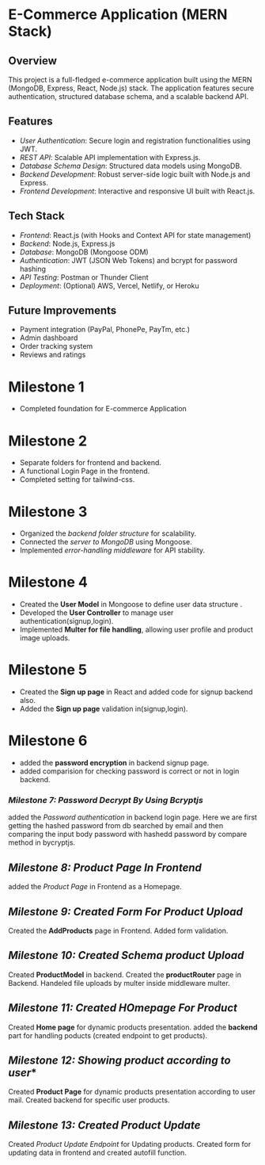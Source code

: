 # E-Commerce Application (MERN Stack)

## Overview
This project is a full-fledged e-commerce application built using the MERN (MongoDB, Express, React, Node.js) stack. The application features secure authentication, structured database schema, and a scalable backend API.

## Features
- *User Authentication*: Secure login and registration functionalities using JWT.
- *REST API*: Scalable API implementation with Express.js.
- *Database Schema Design*: Structured data models using MongoDB.
- *Backend Development*: Robust server-side logic built with Node.js and Express.
- *Frontend Development*: Interactive and responsive UI built with React.js.

## Tech Stack
- *Frontend*: React.js (with Hooks and Context API for state management)
- *Backend*: Node.js, Express.js
- *Database*: MongoDB (Mongoose ODM)
- *Authentication*: JWT (JSON Web Tokens) and bcrypt for password hashing
- *API Testing*: Postman or Thunder Client
- *Deployment*: (Optional) AWS, Vercel, Netlify, or Heroku

## Future Improvements
- Payment integration (PayPal, PhonePe, PayTm, etc.)
- Admin dashboard
- Order tracking system
- Reviews and ratings

# Milestone 1

* Completed foundation for E-commerce Application

# Milestone 2

* Separate folders for frontend and backend.
* A functional Login Page in the frontend.
* Completed setting for tailwind-css.

# Milestone 3

* Organized the *backend folder structure* for scalability.
* Connected the *server to MongoDB* using Mongoose.
* Implemented *error-handling middleware* for API stability.

# Milestone 4

* Created the **User Model** in Mongoose to define user data structure .
* Developed the **User Controller** to manage user authentication(signup,login).
* Implemented **Multer for file handling**, allowing user profile and product image uploads.

# Milestone 5

* Created the **Sign up page** in React and added code for signup backend also.
* Added the **Sign up page** validation in(signup,login).

# Milestone 6

* added the **password encryption** in backend signup page.
* added comparision for checking password is correct or not in login backend.

### *Milestone 7: Password Decrypt By Using Bcryptjs*
added the *Password authentication* in backend login page.
Here we are first getting the hashed password from db searched by email and then comparing the input body password with hashedd password by compare method in bycryptjs.


## *Milestone 8: Product Page In Frontend*
added the *Product Page* in Frontend as a Homepage.

## *Milestone 9: Created Form For Product Upload*
Created the **AddProducts** page in Frontend.
Added form validation.

## *Milestone 10: Created Schema product Upload*
Created **ProductModel** in backend.
Created the **productRouter** page in Backend.
Handeled file uploads by multer inside middleware multer.

## *Milestone 11: Created HOmepage For Product*
Created **Home page** for dynamic products presentation.
added the **backend** part for handling poducts (created endpoint to get products).

## *Milestone 12: Showing product according to user**
Created **Product Page** for dynamic products presentation according to user mail.
Created backend for specific user products.

## *Milestone 13: Created Product Update*
Created *Product Update Endpoint* for Updating products.
Created form for updating data in frontend and created autofill function.